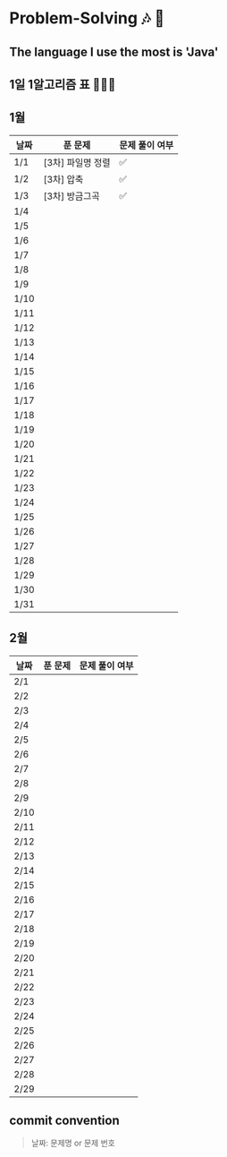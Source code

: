 # Problem-Solving 🎶 🎵

## The language I use the most is 'Java'

## 1일 1알고리즘 표 👩🏻‍💻

## 1월

| 날짜 | 푼 문제        | 문제 풀이 여부 |
| ---- |-------------| -------------- |
| 1/1  | [3차] 파일명 정렬 | ✅             |
| 1/2  | [3차] 압축     |      ✅           |
| 1/3  | [3차] 방금그곡   |    ✅             |
| 1/4  |             |                |
| 1/5  |             |                |
| 1/6  |             |                |
| 1/7  |             |                |
| 1/8  |             |                |
| 1/9  |             |                |
| 1/10 |             |                |
| 1/11 |             |                |
| 1/12 |             |                |
| 1/13 |             |                |
| 1/14 |             |                |
| 1/15 |             |                |
| 1/16 |             |                |
| 1/17 |             |                |
| 1/18 |             |                |
| 1/19 |             |                |
| 1/20 |             |                |
| 1/21 |             |                |
| 1/22 |             |                |
| 1/23 |             |                |
| 1/24 |             |                |
| 1/25 |             |                |
| 1/26 |             |                |
| 1/27 |             |                |
| 1/28 |             |                |
| 1/29 |             |                |
| 1/30 |             |                |
| 1/31 |             |                |

## 2월

| 날짜 | 푼 문제 | 문제 풀이 여부 |
| ---- | ------- | -------------- |
| 2/1  |         |                |
| 2/2  |         |                |
| 2/3  |         |                |
| 2/4  |         |                |
| 2/5  |         |                |
| 2/6  |         |                |
| 2/7  |         |                |
| 2/8  |         |                |
| 2/9  |         |                |
| 2/10 |         |                |
| 2/11 |         |                |
| 2/12 |         |                |
| 2/13 |         |                |
| 2/14 |         |                |
| 2/15 |         |                |
| 2/16 |         |                |
| 2/17 |         |                |
| 2/18 |         |                |
| 2/19 |         |                |
| 2/20 |         |                |
| 2/21 |         |                |
| 2/22 |         |                |
| 2/23 |         |                |
| 2/24 |         |                |
| 2/25 |         |                |
| 2/26 |         |                |
| 2/27 |         |                |
| 2/28 |         |                |
| 2/29 |         |                |

## commit convention

> 날짜: 문제명 or 문제 번호
